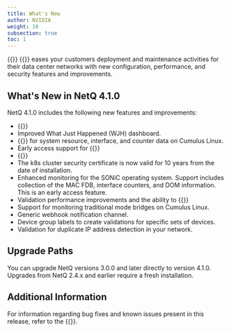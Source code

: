 ```yaml
---
title: What's New
author: NVIDIA
weight: 10
subsection: true
toc: 1
---
```


{{<product>}} {{<version>}} eases your customers deployment and maintenance activities for their data center networks with new configuration, performance, and security features and improvements.

<!-- vale off -->
## What's New in NetQ 4.1.0
<!-- vale on -->

NetQ 4.1.0 includes the following new features and improvements:

- {{<link title="Flow Analysis" text="Flow trace and analysis support for Cumulus Linux fabrics.">}}
- Improved What Just Happened (WJH) dashboard.
- {{<link title="gNMI Streaming" text="gNMI telemetry streaming">}} for system resource, interface, and counter data on Cumulus Linux.
- Early access support for {{<link title="gNMI Streaming#collect-wjh-data-using-gnmi" text="gNMI collection of What Just Happened data on SONiC.">}}
- {{<link title="Decommission Switches#decommission-from-the-netq-ui" text="You can decommision a switch from the NetQ UI.">}}
- The k8s cluster security certificate is now valid for 10 years from the date of installation.
- Enhanced monitoring for the SONiC operating system. Support includes collection of the MAC FDB, interface counters, and DOM information. This is an early access feature.
- Validation performance improvements and the ability to {{<link title="Validation Checks#disabling-validation-checks" text="disable validation checks.">}}
- Support for monitoring traditional mode bridges on Cumulus Linux.
- Generic webhook notification channel.
- Device group labels to create validations for specific sets of devices.
- Validation for duplicate IP address detection in your network.

## Upgrade Paths

You can upgrade NetQ versions 3.0.0 and later directly to version 4.1.0. Upgrades from NetQ 2.4.x and earlier require a fresh installation.

## Additional Information

For information regarding bug fixes and known issues present in this release, refer to the {{<link title="NVIDIA Cumulus NetQ 4.1 Release Notes" text="release notes">}}.
